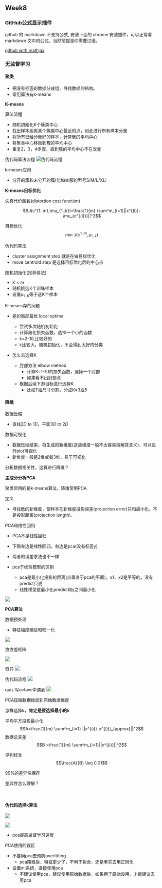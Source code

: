 ## Week8


### GitHub公式显示插件
github 的 markdown 不支持公式, 安装下面的 chrome 安装插件，可以正常看 markdown 文中的公式，当然前提是你需要过墙。

[github with mathjax](https://chrome.google.com/webstore/detail/github-with-mathjax/ioemnmodlmafdkllaclgeombjnmnbima)

### 无监督学习


#### 聚类
- 把没有标签的数据分成组，寻找数据的结构。
- 常用算法有k-means

**K-means**

算法流程
- 随机初始化K个簇类中心
- 找出样本距离某个簇类中心最近的点，如此进行所有样本分簇
- 将所有已经分簇好的样本，计算簇的平均中心
- 将聚类中心移动到簇的平均中心
- 重复2，3，4步骤，直到簇的平均中心不在改变

伪代码算法流程
![伪代码流程](https://user-images.githubusercontent.com/41643043/56502421-d9563d80-6544-11e9-9001-e64d5b4fd4dc.png)

k-means应用
- 分开的簇和未分开的簇(比如衣服的型号S/M/L/XL)


**K-means目标优化**

失真代价函数(distortion cost function)

$$J(c^{1..m},\mu_{1..k})=\frac{1}{m} \sum^m_{i=1}||x^{(i)}-\mu_{c^{(i)}}||^2$$

目标优化
$$min\ J(c^{1..m},\mu_{1..k})$$

伪代码算法
- cluster assignment step 就是在做目标优化
- move centroid step 是选择目标优化后的中心点

随机初始化(推荐做法)
- K < m
- 随机挑选K个训练样本
- 设置$\mu_{1..K}$等于这K个样本

K-means存的问题

- 差的局部最优 local optima
    - 尝试多次随机初始化
    - 计算歧化损失函数，选择一个小的函数
    - k=2-10,比较好的
    - k比较大，随机初始化，不会得到太好的分类

- 怎么去选择K
    - 肘部方法 elbow method
        - 计算K=1-10的损失函数，选择一个肘部
        - 如果看不出肘部点
    - 根据后续下游目标进行选择K
        - 比如T桖尺寸分割，分成K=3或5



#### 降维

数据压缩
- 直线$2D\ to\ 1D$，平面$3D\ to\ 2D$

数据可视化
- 数据压缩结束，将生成的新维度(这些维度一般不太容易理解其含义)，可以进行plot可视化
- 新维度一般是2维或者3维，易于可视化


分析数据相关性，这算进行降维？

**主成分分析PCA**

聚类常用的是k-means算法，降维常用PCA

定义
- 寻找低的新维度，使样本在新维度投影误差(projection error)只和最小化，不是投影距离(projection length)。

PCA和线性回归
- PCA不是线性回归
- 下图左边是线性回归，右边是pca(没有标签y)
- 两者的误差求法也不一样

- pca于线性模型的区别
    - pca是最小化投影的距离(点垂直于pca的平面)，x1，x2是平等的，没有predict只说
    - 线性模型是最小化predict和y之间最小化
    
![](https://user-images.githubusercontent.com/41643043/56542952-99be3e80-65a2-11e9-933c-9952964e5628.png)


**PCA算法**

数据预处理
- 特征幅度缩放和归一化

![](https://user-images.githubusercontent.com/41643043/56543898-73e66900-65a5-11e9-9cb3-50e94c640819.png)


协方差矩阵

![](https://user-images.githubusercontent.com/41643043/56543903-76e15980-65a5-11e9-91a3-323e262fd64c.png)

奇异
![](https://user-images.githubusercontent.com/41643043/56543904-76e15980-65a5-11e9-937a-107bb47cf526.png)







伪代码流程
![](https://user-images.githubusercontent.com/41643043/56543905-7779f000-65a5-11e9-8f1e-538c410f7936.png)





quiz
写octave中遇到
![](https://user-images.githubusercontent.com/41643043/56543909-7779f000-65a5-11e9-8503-062e6c7f440c.png)






PCA压缩数据维度到原始数据维度


怎样选择k，**肯定是要选择最小的k**

平均平方投影最小化
$$A=\frac{1}{m} \sum^m_{i=1} ||x^{(i)}-x^{(i)}_{approx}||^2$$
数据总变差
$$B =\frac{1}{m} \sum^m_{i=1}||x^{(i)}||^2$$

评判标准
$$\frac{A}{B} \leq 0.01$$

99%的差异性保存

差异性怎么理解？



&nbsp;

#### 伪代码选择k算法
![](https://user-images.githubusercontent.com/41643043/56545338-de99a380-65a9-11e9-923b-0e8887fe9644.png)

![](https://user-images.githubusercontent.com/41643043/56545339-df323a00-65a9-11e9-881d-aef0b7d92fff.png)


- pca提高监督学习速度

PCA使用的误区
- 不要用pca去预防overfitting
    - pca降维后，特征更少了，不利于拟合，还是老实去用正则化
- 设置ml系统，直接使用pca
    - 不建议使用pca，建议使用原始数据后，如果用了原始没用，才能建议去用pca













